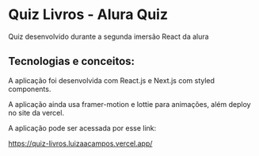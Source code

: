 # Quiz Livros - Alura Quiz

Quiz desenvolvido durante a segunda imersão React da alura

## Tecnologias e conceitos:

A aplicação foi desenvolvida com React.js e Next.js com styled components.

A aplicação ainda usa framer-motion e lottie para animações, além deploy no site da vercel.

A aplicação pode ser acessada por esse link:

https://quiz-livros.luizaacampos.vercel.app/
